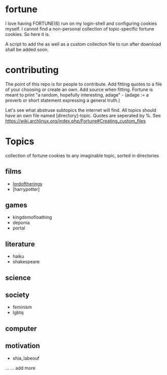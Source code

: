 # fortune
I love having FORTUNE(6) run on my login-shell and configuring cookies myself. I cannot find a non-personal collection of topic-specific fortune cookies. So here it is.

A script to add the as well as a custom collection file to run after download shall be added soon.

# contributing
The point of this repo is for people to contribute. Add fitting quotes to a file of your choosing or create an own. Add source when fitting. Fortune is meant to print "a random, hopefully interesting, adage" - (adage := a proverb or short statement expressing a general truth.)

Let's see what abstruse subtopics the internet will find. All topics should have an own file named [directory]-topic.
Quotes are seperated by %.
See https://wiki.archlinux.org/index.php/Fortune#Creating_custom_files

# Topics
collection of fortune cookies to any imaginable topic, sorted in directories
## films
* [lordoftherings](https://en.wikipedia.org/wiki/The_Lord_of_the_Rings)
* [harrypotter]
## games
* kingdomofloathing
* deponia
* portal
## literature
* haiku
* shakespeare
## science

## society
* feminism
* lgbtq

## computer

## motivation
* shia_labeouf

...
... add more

